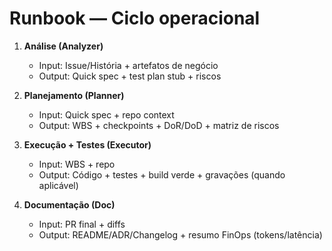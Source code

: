
# Runbook — Ciclo operacional

1) **Análise (Analyzer)**
   - Input: Issue/História + artefatos de negócio
   - Output: Quick spec + test plan stub + riscos

2) **Planejamento (Planner)**
   - Input: Quick spec + repo context
   - Output: WBS + checkpoints + DoR/DoD + matriz de riscos

3) **Execução + Testes (Executor)**
   - Input: WBS + repo
   - Output: Código + testes + build verde + gravações (quando aplicável)

4) **Documentação (Doc)**
   - Input: PR final + diffs
   - Output: README/ADR/Changelog + resumo FinOps (tokens/latência)
